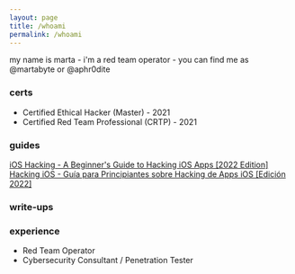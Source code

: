 ```yaml
---
layout: page
title: /whoami
permalink: /whoami
---
```


my name is marta - i'm a red team operator - you can find me as @martabyte or @aphr0dite

### certs ###
* Certified Ethical Hacker (Master) - 2021
* Certified Red Team Professional (CRTP) - 2021

### guides ###
[iOS Hacking - A Beginner's Guide to Hacking iOS Apps [2022 Edition]](https://martabyte.github.io/ios/hacking/2022/03/13/ios-hacking-en.html)
[Hacking iOS - Guía para Principiantes sobre Hacking de Apps iOS [Edición 2022]](https://martabyte.github.io/ios/hacking/2022/03/14/ios-hacking-es.html)

### write-ups ###


### experience ###
* Red Team Operator
* Cybersecurity Consultant / Penetration Tester

<br><br>
